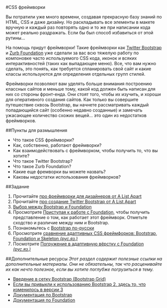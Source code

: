 #CSS фреймворки

Вы потратили уже много времени, создавая прекрасную базу знаний по HTML, CSS и даже дизайну. Но раскладывать все элементы в макете вручную и каждый раз повторять одно и то же при написании кода может реально раздражать. Если бы был способ избавиться от этой рутины...

На помощь придут фреймворки! Такие фреймворки как [Twitter Bootstrap](http://getbootstrap.com) и [Zurb Foundation](http://foundation.zurb.com) уже сделали за вас всю тяжелую работу по компоновке часто используемого CSS кода, иконок и всяких интерактивностей (таких как выпадающее меню). Все, что вам нужно сделать, это понять, как требуется спланировать свой сайт и какие классы используются для определения отдельных групп стилей.

Фреймворки позволяют вам уделять больше внимания построению классных сайтов и меньше тому, какой код должен быть написан для них со стороны фронт-енда. Они стоят того, чтобы их изучить, и хороши для оперативного создания сайтов. Как только вы совершите путешествие сквозь Bootstrap, вы начнете рассматривать каждый попадающийся сайт (особенно недавно созданные) и замечать ужасающее количество схожих вещей... это один из недостатков фреймворков.

##Пункты для размышления

* Что такое CSS фреймворки?
* Как, собственно, работают фреймворки?
* Как взаимодействовать с фреймворком, чтобы получить то, что вы хотите?
* Что такое Twitter Bootstrap?
* Что такое Zurb Foundation?
* Какие еще фремворки вы можете назвать?
* Каковы недостатки использования фреймворков?

##Задание

1. Прочитайте [про фреймворки для дизайнеров от A List Apart](http://alistapart.com/article/frameworksfordesigners)
2. Прочитайте [про создание Twitter Bootstrap от A List Apart](http://alistapart.com/article/building-twitter-bootstrap)
2. [Выбор между Bootstrap и Foundation](https://medium.com/frontend-and-beyond/8b3812c7007c)
3. Просмотрите [Приступая к работе с Foundation](http://foundation.zurb.com/docs/), чтобы получить представление о том, как работает этот фреймворк. Отметьте сходство и различие между ним и Bootstrap.
4. Познакомьтесь с [Bootstrap по-русски](http://mybootstrap.ru/)
5. Просмотрите [сравнение адаптивных CSS фреймфорков: Bootstrap, Foundation и Skeleton *(рус.яз.)*](http://habrahabr.ru/post/156425/)
6. Посмотрите [Погружение в адаптивную вёрстку с Foundation *(рус.яз.)*](http://www.norcom.ru/habrahabr/post/150301)

##Дополнительные ресурсы
_Этот раздел содержит полезные ссылки на дополнительные материалы. Они не обязательны, так что расценивайте их как нечто полезное, если вы хотите поглубже погрузиться в тему._

* [Введение в сетку Bootstrap (Bootstrap Grid)](http://www.helloerik.com/bootstrap-3-grid-introduction)
* [Если вы привыкли к использованию Bootstrap 2, здесь то, что изменилось в версии 3](http://stackoverflow.com/questions/17952571/how-has-twitter-bootstrap-3-changed-over-version-2-3-2)
* [Документация по Bootstrap](http://getbootstrap.com/)
* [Документация по Foundation](http://foundation.zurb.com/)
